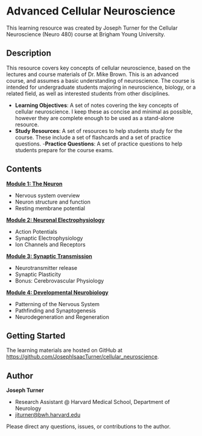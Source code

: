 # Advanced Cellular Neuroscience

This learning resource was created by Joseph Turner for the Cellular Neuroscience (Neuro 480) course at Brigham Young University. 

## Description 

This resource covers key concepts of cellular neuroscience, based on the lectures and course materials of Dr. Mike Brown. This is an advanced course, and assumes a basic understanding of neuroscience. The course is intended for undergraduate students majoring in neuroscience, biology, or a related field, as well as interested students from other disciplines. 

- **Learning Objectives**: A set of notes covering the key concepts of cellular neuroscience. I keep these as concise and minimal as possible, however they are complete enough to be used as a stand-alone resource.
- **Study Resources**: A set of resources to help students study for the course. These include a set of flashcards and a set of practice questions.
-**Practice Questions**: A set of practice questions to help students prepare for the course exams.

## Contents
[**Module 1: The Neuron**](./1_The_Neuron/1_README.md)

- Nervous system overview
- Neuron structure and function
- Resting membrane potential

[**Module 2: Neuronal Electrophysiology**](./2_Neuronal_Electrophysiology/2_README.md)

- Action Potentials
- Synaptic Electrophysiology
- Ion Channels and Receptors

[**Module 3: Synaptic Transmission**](./3_Synaptic_Transmission/3_README.md)

- Neurotransmitter release
- Synaptic Plasticity
- Bonus: Cerebrovascular Physiology

[**Module 4: Developmental Neurobiology**](./4_Developmental_Neurobiology/4_README.md)

- Patterning of the Nervous System
- Pathfinding and Synaptogenesis
- Neurodegeneration and Regeneration

## Getting Started  

The learning materials are hosted on GitHub at https://github.com/JosephIsaacTurner/cellular_neuroscience.

## Author  

**Joseph Turner**

- Research Assistant @ Harvard Medical School, Department of Neurology
- jiturner@bwh.harvard.edu

Please direct any questions, issues, or contributions to the author.  

